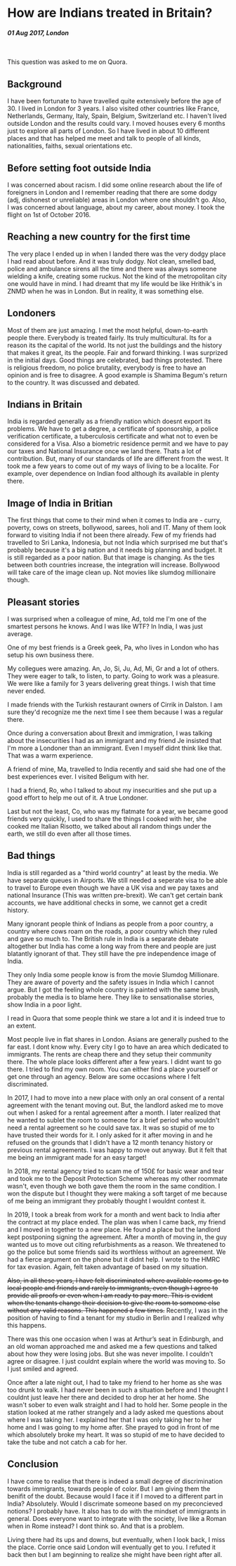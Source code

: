 # How are Indians treated in Britain?

#### *01 Aug 2017, London*

&nbsp;

This question was asked to me on Quora.

## Background

I have been fortunate to have travelled quite extensively before the age of 30. I lived in London for 3 years. I also visited other countries like France, Netherlands, Germany, Italy, Spain, Belgium, Switzerland etc. I haven't lived outside London and the results could vary. I moved houses every 6 months just to explore all parts of London. So I have lived in about 10 different places and that has helped me meet and talk to people of all kinds, nationalities, faiths, sexual orientations etc.

## Before setting foot outside India

I was concerned about racism. I did some online research about the life of foreigners in London and I remember reading that there are some dodgy (adj, dishonest or unreliable) areas in London where one shouldn't go. Also, I was concerned about language, about my career, about money. I took the flight on 1st of October 2016.

## Reaching a new country for the first time

The very place I ended up in when I landed there was the very dodgy place I had read about before. And it was truly dodgy. Not clean, smelled bad, police and ambulance sirens all the time and there was always someone wielding a knife, creating some ruckus. Not the kind of the metropolitan city one would have in mind. I had dreamt that my life would be like Hrithik's in ZNMD when he was in London. But in reality, it was something else.

## Londoners

Most of them are just amazing. I met the most helpful, down-to-earth people there. Everybody is treated fairly. Its truly multicultural. Its for a reason its the capital of the world. Its not just the buildings and the history that makes it great, its the people. Fair and forward thinking. I was surprized in the initial days. Good things are celebrated, bad things protested. There is religious freedom, no police brutality, everybody is free to have an opinion and is free to disagree. A good example is Shamima Begum's return to the country. It was discussed and debated.

## Indians in Britain

India is regarded generally as a friendly nation which doesnt export its problems. We have to get a degree, a certificate of sponsorship, a police verification certificate, a tuberculosis certificate and what not to even be considered for a Visa. Also a biometric residence permit and we have to pay our taxes and National Insurance once we land there. Thats a lot of contribution. But, many of our standards of life are different from the west. It took me a few years to come out of my ways of living to be a localite. For example, over dependence on Indian food although its available in plenty there.

## Image of India in Britian

The first things that come to their mind when it comes to India are - curry, poverty, cows on streets, bollywood, sarees, holi and IT. Many of them look forward to visiting India if not been there already. Few of my friends had travelled to Sri Lanka, Indonesia, but not India which surprised me but that's probably because it's a big nation and it needs big planning and budget. It is still regarded as a poor nation. But that image is changing. As the ties between both countries increase, the integration will increase. Bollywood will take care of the image clean up. Not movies like slumdog millionaire though.

## Pleasant stories

I was surprised when a colleague of mine, Ad, told me I'm one of the smartest persons he knows. And I was like WTF? In India, I was just average.

One of my best friends is a Greek geek, Pa, who lives in London who has setup his own business there.

My collegues were amazing. An, Jo, Si, Ju, Ad, Mi, Gr and a lot of others. They were eager to talk, to listen, to party. Going to work was a pleasure. We were like a family for 3 years delivering great things. I wish that time never ended.

I made friends with the Turkish restaurant owners of Cirrik in Dalston. I am sure they'd recognize me the next time I see them because I was a regular there.

Once during a conversation about Brexit and immigration, I was talking about the insecurities I had as an immigrant and my friend Je insisted that I'm more a Londoner than an immigrant. Even I myself didnt think like that. That was a warm experience.

A friend of mine, Ma, travelled to India recently and said she had one of the best experiences ever. I visited Beligum with her.

I had a friend, Ro, who I talked to about my insecurities and she put up a good effort to help me out of it. A true Londoner.

Last but not the least, Co, who was my flatmate for a year, we became good friends very quickly, I used to share the things I cooked with her, she cooked me Italian Risotto, we talked about all random things under the earth, we still do even after all those times.

## Bad things

India is still regarded as a "third world country" at least by the media. We have separate queues in Airports. We still needed a seperate visa to be able to travel to Europe even though we have a UK visa and we pay taxes and national Insurance (This was written pre-brexit). We can't get certain bank accounts, we have additional checks in some, we cannot get a credit history.

Many ignorant people think of Indians as people from a poor country, a country where cows roam on the roads, a poor country which they ruled and gave so much to. The British rule in India is a separate debate altogether but India has come a long way from there and people are just blatantly ignorant of that. They still have the pre independence image of India.

They only India some people know is from the movie Slumdog Millionare. They are aware of poverty and the safety issues in India which I cannot argue. But I got the feeling whole country is painted with the same brush, probably the media is to blame here. They like to sensationalise stories, show India in a poor light.

I read in Quora that some people think we stare a lot and it is indeed true to an extent.

Most people live in flat shares in London. Asians are generally pushed to the far east. I dont know why. Every city I go to have an area which dedicated to immigrants. The rents are cheap there and they setup their community there. The whole place looks different after a few years. I didnt want to go there. I tried to find my own room. You can either find a place yourself or get one through an agency. Below are some occasions where I felt discriminated.

In 2017, I had to move into a new place with only an oral consent of a rental agreement with the tenant moving out. But, the landlord asked me to move out when I asked for a rental agreement after a month. I later realized that he wanted to sublet the room to someone for a brief period who wouldn't need a rental agreement so he could save tax. It was so stupid of me to have trusted their words for it. I only asked for it after moving in and he refused on the grounds that I didn't have a 12 month tenancy history or previous rental agreements. I was happy to move out anyway. But it felt that me being an immigrant made for an easy target!

In 2018, my rental agency tried to scam me of 150£ for basic wear and tear and took me to the Deposit Protection Scheme whereas my other roommate wasn't, even though we both gave them the room in the same condition. I won the dispute but I thought they were making a soft target of me because of me being an immigrant they probably thought I wouldnt contest it.

In 2019, I took a break from work for a month and went back to India after the contract at my place ended. The plan was when I came back, my friend and I moved in together to a new place. He found a place but the landlord kept postponing signing the agreement. After a month of moving in, the guy wanted us to move out citing refurbishments as a reason. We threatened to go the police but some friends said its worthless without an agreement. We had a fierce argument on the phone but it didnt help. I wrote to the HMRC for tax evasion. Again, felt taken advantage of based on my situation.

<s>Also, in all these years, I have felt discriminated where available rooms go to local people and friends and rarely to immigrants, even though I agree to provide all proofs or even when I am ready to pay more. This is evident when the tenants change their decision to give the room to someone else without any valid reasons. This happened a few times.</s> Recently, I was in the position of having to find a tenant for my studio in Berlin and I realized why this happens.

There was this one occasion when I was at Arthur’s seat in Edinburgh, and an old woman approached me and asked me a few questions and talked about how they were losing jobs. But she was never impolite. I couldn't agree or disagree. I just couldnt explain where the world was moving to. So I just smiled and agreed.

Once after a late night out, I had to take my friend to her home as she was too drunk to walk. I had never been in such a situation before and I thought I couldnt just leave her there and decided to drop her at her home. She wasn't sober to even walk straight and I had to hold her. Some people in the station looked at me rather strangely and a lady asked me questions about where I was taking her. I explained her that I was only taking her to her home and I was going to my home after. She prayed to god in front of me which absolutely broke my heart. It was so stupid of me to have decided to take the tube and not catch a cab for her.

## Conclusion

I have come to realise that there is indeed a small degree of discrimination towards immigrants, towards people of color. But I am giving them the benifit of the doubt. Because would I face it if I moved to a different part in India? Absolutely. Would I discrimate someone based on my preconcieved notions? I probably have. It also has to do with the mindset of immigrants in general. Does everyone want to integrate with the society, live like a Roman when in Rome instead? I dont think so. And that is a problem.

Living there had its ups and downs, but eventually, when I look back, I miss the place. Corrie once said London will eventually get to you. I refuted it back then but I am beginning to realize she might have been right after all.
